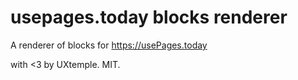 # usepages.today blocks renderer

A renderer of blocks for https://usePages.today

with <3 by UXtemple.
MIT.
